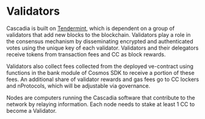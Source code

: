 # Validators

Cascadia is built on [Tendermint](https://github.com/tendermint/tendermint/tree/master/docs/introduction), which is dependent on a group of validators that add new blocks to the blockchain.  Validators play a role in the consensus mechanism by disseminating encrypted and authenticated votes using the unique key of each validator. Validators and their delegators receive tokens from transaction fees and CC as block rewards.&#x20;

Validators also collect fees collected from the deployed ve-contract using functions in the bank module of Cosmos SDK to receive a portion of these fees.  An additional share of validator rewards and gas fees go to CC lockers and nProtocols, which will be adjustable via governance.

Nodes are computers running the Cascadia software that contribute to the network by relaying information.  Each node needs to stake at least 1 CC to become a Validator.
